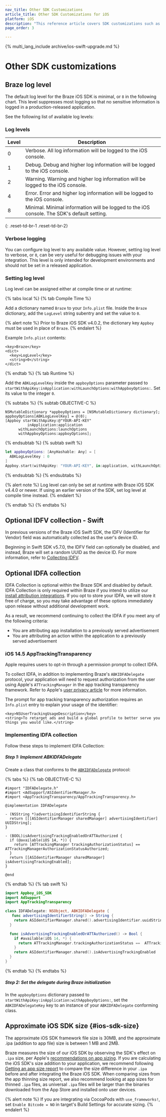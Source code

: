 ```yaml
---
nav_title: Other SDK Customizations
article_title: Other SDK Customizations for iOS
platform: iOS
description: "This reference article covers SDK customizations such as log level, IDFA collection, and other customizations."
page_order: 3

---
```


{% multi_lang_include archive/ios-swift-upgrade.md %}


# Other SDK customizations

## Braze log level

The default log level for the Braze iOS SDK is minimal, or `8` in the following chart. This level suppresses most logging so that no sensitive information is logged in a production-released application.

See the following list of available log levels:

### Log levels

| Level    | Description |
|----------|-------------|
| 0        | Verbose. All log information will be logged to the iOS console.  |
| 1        | Debug. Debug and higher log information will be logged to the iOS console.  |
| 2        | Warning. Warning and higher log information will be logged to the iOS console.  |
| 4        | Error. Error and higher log information will be logged to the iOS console.  |
| 8        | Minimal. Minimal information will be logged to the iOS console. The SDK's default setting. |
{: .reset-td-br-1 .reset-td-br-2}

### Verbose logging

You can configure log level to any available value. However, setting log level to verbose, or `0`, can be very useful for debugging issues with your integration. This level is only intended for development environments and should not be set in a released application.

### Setting log level

Log level can be assigned either at compile time or at runtime:

{% tabs local %}
{% tab Compile Time %}

Add a dictionary named `Braze` to your `Info.plist` file. Inside the `Braze` dictionary, add the `LogLevel` string subentry and set the value to `0`. 

{% alert note %}
Prior to Braze iOS SDK v4.0.2, the dictionary key `Appboy` must be used in place of `Braze`.
{% endalert %} 

Example `Info.plist` contents:

```
<key>Braze</key>
<dict>
  <key>LogLevel</key>
  <string>0</string>
</dict>
```

{% endtab %}
{% tab Runtime %}

Add the `ABKLogLevelKey` inside the `appboyOptions` parameter passed to `startWithApiKey:inApplication:withLaunchOptions:withAppboyOptions:`. Set its value to the integer `0`.

{% subtabs %}
{% subtab OBJECTIVE-C %}

```objc
NSMutableDictionary *appboyOptions = [NSMutableDictionary dictionary];
appboyOptions[ABKLogLevelKey] = @(0);
[Appboy startWithApiKey:@"YOUR-API-KEY"
          inApplication:application
      withLaunchOptions:launchOptions
      withAppboyOptions:appboyOptions];
```

{% endsubtab %}
{% subtab swift %}

```swift
let appboyOptions: [AnyHashable: Any] = [
  ABKLogLevelKey : 0
]
Appboy.start(withApiKey: "YOUR-API-KEY", in:application, withLaunchOptions:launchOptions, withAppboyOptions:appboyOptions)
```

{% endsubtab %}
{% endsubtabs %}

{% alert note %}
Log level can only be set at runtime with Braze iOS SDK v4.4.0 or newer. If using an earlier version of the SDK, set log level at compile time instead.
{% endalert %} 

{% endtab %}
{% endtabs %}

## Optional IDFV collection - Swift

In previous versions of the Braze iOS Swift SDK, the IDFV (Identifier for Vendor) field was automatically collected as the user's device ID. 

Beginning in Swift SDK v5.7.0, the IDFV field can optionally be disabled, and instead, Braze will set a random UUID as the device ID. For more information, refer to [Collecting IDFV]({{site.baseurl}}/developer_guide/platform_integration_guides/ios/initial_sdk_setup/other_sdk_customizations/swift_idfv/).

## Optional IDFA collection

IDFA Collection is optional within the Braze SDK and disabled by default. IDFA Collection is only required within Braze if you intend to utilize our [install attribution integrations][21]. If you opt to store your IDFA, we will store it free of charge, so you may take advantage of these options immediately upon release without additional development work.

As a result, we recommend continuing to collect the IDFA if you meet any of the following criteria:

- You are attributing app installation to a previously served advertisement
- You are attributing an action within the application to a previously served advertisement

### iOS 14.5 AppTrackingTransparency

Apple requires users to opt-in through a permission prompt to collect IDFA.

To collect IDFA, in addition to implementing Braze's `ABKIDFADelegate` protocol, your application will need to request authorization from the user using Apple's `ATTrackingManager` in the app tracking transparency framework. Refer to Apple's [user privacy article](https://developer.apple.com/app-store/user-privacy-and-data-use/) for more information.

The prompt for app tracking transparency authorization requires an `Info.plist` entry to explain your usage of the identifier:

```
<key>NSUserTrackingUsageDescription</key>
<string>To retarget ads and build a global profile to better serve you things you would like.</string>
```

### Implementing IDFA collection

Follow these steps to implement IDFA Collection:

##### Step 1: Implement ABKIDFADelegate

Create a class that conforms to the [`ABKIDFADelegate`][29] protocol:

{% tabs %}
{% tab OBJECTIVE-C %}

```objc
#import "IDFADelegate.h"
#import <AdSupport/ASIdentifierManager.h>
#import <AppTrackingTransparency/AppTrackingTransparency.h>

@implementation IDFADelegate

- (NSString *)advertisingIdentifierString {
  return [[[ASIdentifierManager sharedManager] advertisingIdentifier] UUIDString];
}

- (BOOL)isAdvertisingTrackingEnabledOrATTAuthorized {
  if (@available(iOS 14, *)) {
    return [ATTrackingManager trackingAuthorizationStatus] == ATTrackingManagerAuthorizationStatusAuthorized;
  }
  return [[ASIdentifierManager sharedManager] isAdvertisingTrackingEnabled];
}

@end
```

{% endtab %}
{% tab swift %}

```swift
import Appboy_iOS_SDK
import AdSupport
import AppTrackingTransparency

class IDFADelegate: NSObject, ABKIDFADelegate {
   func advertisingIdentifierString() -> String {
    return ASIdentifierManager.shared().advertisingIdentifier.uuidString
  }

  func isAdvertisingTrackingEnabledOrATTAuthorized() -> Bool {
    if #available(iOS 14, *) {
      return ATTrackingManager.trackingAuthorizationStatus ==  ATTrackingManager.AuthorizationStatus.authorized
    }
    return ASIdentifierManager.shared().isAdvertisingTrackingEnabled
  }
}
```
{% endtab %}
{% endtabs %}

##### Step 2: Set the delegate during Braze initialization

In the `appboyOptions` dictionary passed to `startWithApiKey:inApplication:withAppboyOptions:`, set the `ABKIDFADelegateKey` key to an instance of your `ABKIDFADelegate` conforming class.

## Approximate iOS SDK size {#ios-sdk-size}

The approximate iOS SDK framework file size is 30MB, and the approximate .ipa (addition to app file) size is between 1&nbsp;MB and 2MB.

Braze measures the size of our iOS SDK by observing the SDK's effect on `.ipa` size, per Apple's [recommendations on app sizing][31]. If you are calculating the iOS SDK's size addition to your application, we recommend following [Getting an app size report][31] to compare the size difference in your `.ipa` before and after integrating the Braze iOS SDK. When comparing sizes from the app thinning size report, we also recommend looking at app sizes for thinned `.ipa` files, as universal `.ipa` files will be larger than the binaries downloaded from the App Store and installed onto user devices.

{% alert note %}
If you are integrating via CocoaPods with `use_frameworks!`, set `Enable Bitcode = NO` in target's Build Settings for accurate sizing.
{% endalert %}

[21]: {{site.baseurl}}/partners/advertising_technologies/attribution/adjust/
[29]: https://github.com/Appboy/appboy-ios-sdk/blob/master/AppboyKit/include/ABKIDFADelegate.h
[31]: https://developer.apple.com/library/content/qa/qa1795/_index.html
